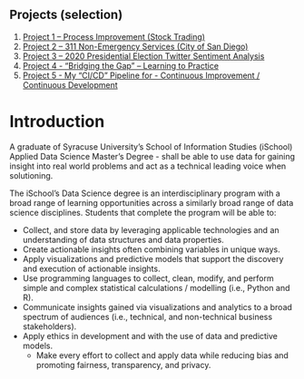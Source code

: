 ## Projects (selection)
1. [Project 1 – Process Improvement (Stock Trading)](#project-1--process-improvement-stock-trading)
2. [Project 2 – 311 Non-Emergency Services (City of San Diego)](#project-2--311-non-emergency-services-city-of-san-diego)
3. [Project 3 – 2020 Presidential Election Twitter Sentiment Analysis](#project-3--2020-presidential-election-twitter-sentiment-analysis)
4. [Project 4 - “Bridging the Gap” – Learning to Practice](#project-4--bridging-the-gap--learning-to-practice)
5. [Project 5 - My “CI/CD” Pipeline for - Continuous Improvement / Continuous Development](#project-5--my-cicd-pipeline-for--continuous-improvement--continuous-development)

# Introduction

A graduate of Syracuse University’s School of Information Studies (iSchool) Applied Data Science Master’s Degree - shall be able to use data for gaining insight into real world problems and act as a technical leading voice when solutioning.

The iSchool’s Data Science degree is an interdisciplinary program with a broad range of learning opportunities across a similarly broad range of data science disciplines. Students that complete the program will be able to:

- Collect, and store data by leveraging applicable technologies and an understanding of data structures and data properties.
- Create actionable insights often combining variables in unique ways.
- Apply visualizations and predictive models that support the discovery and execution of actionable insights.
- Use programming languages to collect, clean, modify, and perform simple and complex statistical calculations / modelling (i.e., Python and R).
- Communicate insights gained via visualizations and analytics to a broad spectrum of audiences (i.e., technical, and non-technical business stakeholders).
- Apply ethics in development and with the use of data and predictive models. 
    - Make every effort to collect and apply data while reducing bias and promoting fairness, transparency, and privacy.
